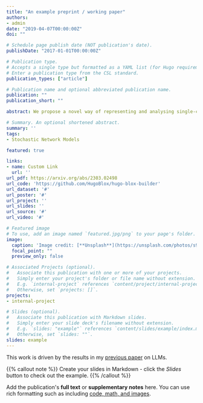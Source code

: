 ```yaml
---
title: "An example preprint / working paper"
authors:
- admin
date: "2019-04-07T00:00:00Z"
doi: ""

# Schedule page publish date (NOT publication's date).
publishDate: "2017-01-01T00:00:00Z"

# Publication type.
# Accepts a single type but formatted as a YAML list (for Hugo requirements).
# Enter a publication type from the CSL standard.
publication_types: ["article"]

# Publication name and optional abbreviated publication name.
publication: ""
publication_short: ""

abstract: We propose a novel way of representing and analysing single-cell genomic count data, by modelling the observed data count matrix as a network adjacency matrix, noting that similar levels of sparsity are observed in both these types of matrices. As the adjacency matrix is equivalent to the network it represents, this perspective enables theory from stochastic networks modelling to be applied in a principled way to single-cell genomic data, providing new ways to view and analyse data of this type, and giving first-principles theoretical justification to established, successful methods. From this perspective, we show how understanding the Laplacian spectral embedding is key to both visualisation of and unsupervised learning from single-cell genomic count data. We show the success of this approach for visualisation and unsupervised learning of cellular identities in three cell-biological contexts from the epiblast/epithelial/neural lineage. New technology has made it possible to gather genomic data from single cells at unprecedented scale, and this brings with it new challenges to deal with much higher levels of heterogeneity than expected between individual cells. Novel, tailored, computational-statistical methodology, as proposed in this paper, is crucial to deriving meaningful information from these new types of data, involving collaboration between mathematical and biomedical scientists.

# Summary. An optional shortened abstract.
summary: ''
tags:
- Stochastic Network Models

featured: true

links:
- name: Custom Link
  url: ''
url_pdf: https://arxiv.org/abs/2303.02498
url_code: 'https://github.com/HugoBlox/hugo-blox-builder'
url_dataset: '#'
url_poster: '#'
url_project: ''
url_slides: ''
url_source: '#'
url_video: '#'

# Featured image
# To use, add an image named `featured.jpg/png` to your page's folder. 
image:
  caption: 'Image credit: [**Unsplash**](https://unsplash.com/photos/s9CC2SKySJM)'
  focal_point: ""
  preview_only: false

# Associated Projects (optional).
#   Associate this publication with one or more of your projects.
#   Simply enter your project's folder or file name without extension.
#   E.g. `internal-project` references `content/project/internal-project/index.md`.
#   Otherwise, set `projects: []`.
projects:
- internal-project

# Slides (optional).
#   Associate this publication with Markdown slides.
#   Simply enter your slide deck's filename without extension.
#   E.g. `slides: "example"` references `content/slides/example/index.md`.
#   Otherwise, set `slides: ""`.
slides: example
---
```


This work is driven by the results in my [previous paper](/publication/conference-paper/) on LLMs.

{{% callout note %}}
Create your slides in Markdown - click the *Slides* button to check out the example.
{{% /callout %}}

Add the publication's **full text** or **supplementary notes** here. You can use rich formatting such as including [code, math, and images](https://docs.hugoblox.com/content/writing-markdown-latex/).
